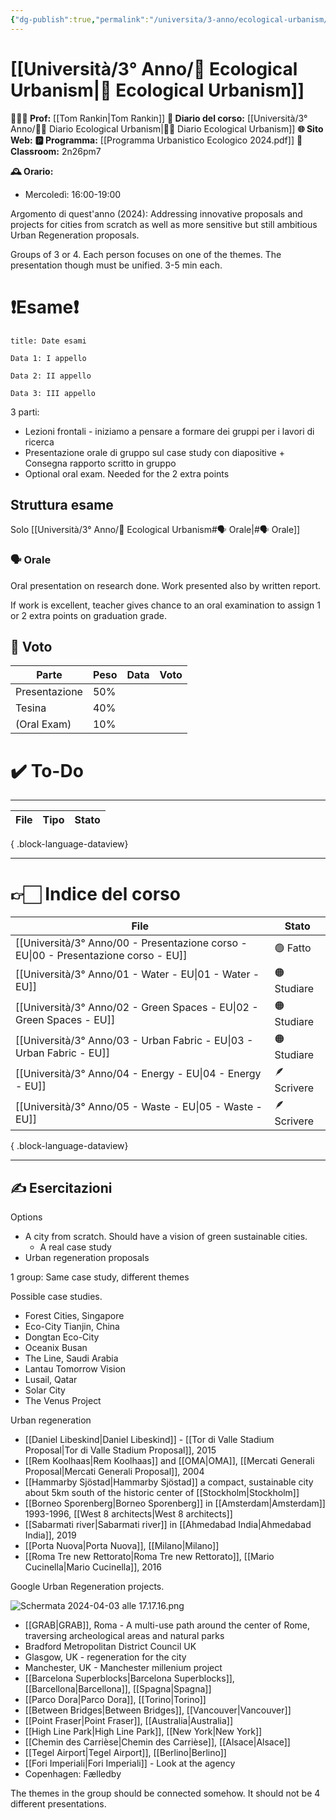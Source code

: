 ```yaml
---
{"dg-publish":true,"permalink":"/universita/3-anno/ecological-urbanism/"}
---
```



# [[Università/3° Anno/🏡 Ecological Urbanism\|🏡 Ecological Urbanism]]

**🧑🏻‍🏫 Prof:** [[Tom Rankin\|Tom Rankin]]
**📔 Diario del corso:** [[Università/3° Anno/🏡📔 Diario Ecological Urbanism\|🏡📔 Diario Ecological Urbanism]]
**🌐 Sito Web:** 
**🅿️ Programma:** [[Programma Urbanistico Ecologico 2024.pdf]]
**🔑 Classroom:** 2n26pm7

**🕰 Orario:**
- Mercoledì: 16:00-19:00


Argomento di quest'anno (2024):
Addressing innovative proposals and projects for cities from scratch as well as more sensitive but still ambitious Urban Regeneration proposals.

Groups of 3 or 4.
Each person focuses on one of the themes. The presentation though must be unified. 3-5 min each.

# ❗️Esame❗️

```ad-attention
title: Date esami

Data 1: I appello

Data 2: II appello

Data 3: III appello

```


3 parti:
- Lezioni frontali - iniziamo a pensare a formare dei gruppi per i lavori di ricerca
- Presentazione orale di gruppo sul case study con diapositive + Consegna rapporto scritto in gruppo
- Optional oral exam. Needed for the 2 extra points


## Struttura esame

Solo [[Università/3° Anno/🏡 Ecological Urbanism#🗣 Orale\|#🗣 Orale]]


### 🗣 Orale 

Oral presentation on research done.
Work presented also by written report.

If work is excellent, teacher gives chance to an oral examination to assign 1 or 2 extra points on graduation grade.

## 💯 Voto

| Parte         | Peso | Data | Voto |
| ------------- | ---- | ---- | ---- |
| Presentazione | 50%  |      |      |
| Tesina        | 40%  |      |      |
| (Oral Exam)   | 10%  |      |      |


# ✔️ To-Do


___


| File | Tipo | Stato |
| ---- | ---- | ----- |

{ .block-language-dataview}


___

# 👉🏻 Indice del corso



| File                                                                                   | Stato       |
| -------------------------------------------------------------------------------------- | ----------- |
| [[Università/3° Anno/00 - Presentazione corso - EU\|00 - Presentazione corso - EU]] | 🟢 Fatto    |
| [[Università/3° Anno/01 - Water - EU\|01 - Water - EU]]                             | 🟠 Studiare |
| [[Università/3° Anno/02 - Green Spaces - EU\|02 - Green Spaces - EU]]               | 🟠 Studiare |
| [[Università/3° Anno/03 - Urban Fabric - EU\|03 - Urban Fabric - EU]]               | 🟠 Studiare |
| [[Università/3° Anno/04 - Energy - EU\|04 - Energy - EU]]                           | 🪶 Scrivere |
| [[Università/3° Anno/05 - Waste - EU\|05 - Waste - EU]]                             | 🪶 Scrivere |

{ .block-language-dataview}



___


## ✍️ Esercitazioni

Options
- A city from scratch. Should have a vision of green sustainable cities.
	- A real case study
- Urban regeneration proposals


1 group: Same case study, different themes

Possible case studies.
- Forest Cities, Singapore
- Eco-City Tianjin, China
- Dongtan Eco-City
- Oceanix Busan
- The Line, Saudi Arabia
- Lantau Tomorrow Vision
- Lusail, Qatar
- Solar City
- The Venus Project

Urban regeneration
- [[Daniel Libeskind\|Daniel Libeskind]] - [[Tor di Valle Stadium Proposal\|Tor di Valle Stadium Proposal]], 2015
- [[Rem Koolhaas\|Rem Koolhaas]] and [[OMA\|OMA]], [[Mercati Generali Proposal\|Mercati Generali Proposal]], 2004
- [[Hammarby Sjöstad\|Hammarby Sjöstad]] a compact, sustainable city about 5km south of the historic center of [[Stockholm\|Stockholm]]
- [[Borneo Sporenberg\|Borneo Sporenberg]] in [[Amsterdam\|Amsterdam]] 1993-1996, [[West 8 architects\|West 8 architects]]
- [[Sabarmati river\|Sabarmati river]] in [[Ahmedabad India\|Ahmedabad India]], 2019
- [[Porta Nuova\|Porta Nuova]], [[Milano\|Milano]]
- [[Roma Tre new Rettorato\|Roma Tre new Rettorato]], [[Mario Cucinella\|Mario Cucinella]], 2016

Google Urban Regeneration projects.

![Schermata 2024-04-03 alle 17.17.16.png](/img/user/Universit%C3%A0/3%C2%B0%20Anno/allegati/Schermata%202024-04-03%20alle%2017.17.16.png)

- [[GRAB\|GRAB]], Roma - A multi-use path around the center of Rome, traversing archeological areas and natural parks
- Bradford Metropolitan District Council UK
- Glasgow, UK - regeneration for the city
- Manchester, UK - Manchester millenium project
- [[Barcelona Superblocks\|Barcelona Superblocks]], [[Barcellona\|Barcellona]], [[Spagna\|Spagna]]
- [[Parco Dora\|Parco Dora]], [[Torino\|Torino]]
- [[Between Bridges\|Between Bridges]], [[Vancouver\|Vancouver]]
- [[Point Fraser\|Point Fraser]], [[Australia\|Australia]]
- [[High Line Park\|High Line Park]], [[New York\|New York]]
- [[Chemin des Carrièse\|Chemin des Carrièse]], [[Alsace\|Alsace]]
- [[Tegel Airport\|Tegel Airport]], [[Berlino\|Berlino]]
- [[Fori Imperiali\|Fori Imperiali]] - Look at the agency
- Copenhagen: Fælledby






The themes in the group should be connected somehow. It should not be 4 different presentations.





